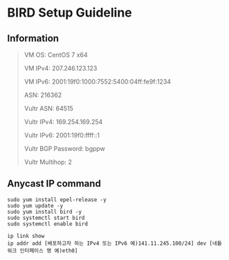 BIRD Setup Guideline
=============

Information
-------------

> VM OS: CentOS 7 x64
> 
> VM IPv4: 207.246.123.123
> 
> VM IPv6: 2001:19f0:1000:7552:5400:04ff:fe9f:1234
>
> ASN: 216362
>
> Vultr ASN: 64515
> 
> Vultr IPv4: 169.254.169.254
> 
> Vultr IPv6: 2001:19f0:ffff::1
> 
> Vultr BGP Password: bgppw
> 
> Vultr Multihop: 2


Anycast IP command
-------------

```
sudo yum install epel-release -y
sudo yum update -y
sudo yum install bird -y
sudo systemctl start bird
sudo systemctl enable bird

ip link show
ip addr add [배포하고자 하는 IPv4 또는 IPv6 예)141.11.245.100/24] dev [네틑워크 인터페이스 명 예)eth0]
```


